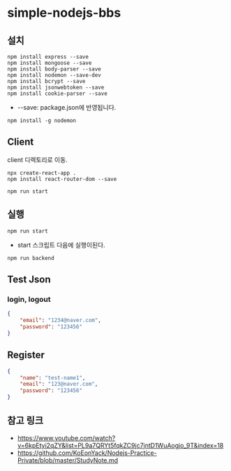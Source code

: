 # simple-nodejs-bbs

## 설치

```
npm install express --save
npm install mongoose --save
npm install body-parser --save
npm install nodemon --save-dev
npm install bcrypt --save
npm install jsonwebtoken --save
npm install cookie-parser --save
```
- --save: package.json에 반영됩니다.


```
npm install -g nodemon
```

## Client

client 디렉토리로 이동.
```
npx create-react-app .
npm install react-router-dom --save
```


```
npm run start
```


## 실행

```
npm run start
```
- start 스크립트 다음에 실행이된다.


```
npm run backend
```


## Test Json

### login, logout

``` json
{
	"email": "1234@naver.com",
	"password": "123456"
}
```

## Register

``` json
{
	"name": "test-name1",
	"email": "123@naver.com",
	"password": "123456"
}
```


## 참고 링크

- https://www.youtube.com/watch?v=6kpEtyi2qZY&list=PL9a7QRYt5fqkZC9jc7jntD1WuAogjo_9T&index=18
- https://github.com/KoEonYack/Nodejs-Practice-Private/blob/master/StudyNote.md

